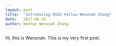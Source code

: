 ```yaml
---
layout: post
title:  "Introducing DSSG Fellow Wenonah Zhang"
date:   2017-06-16
author: Wenhao Wenonah Zhang
---
```


Hi, this is Wenonah. This is my very first post.

